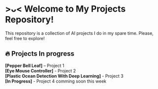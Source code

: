 # >ᴗ< Welcome to My Projects Repository!

This repository is a collection of AI projects I do in my spare time.
Please, feel free to explore!


## 🔥 Projects In progress  
**[Pepper Bell Leaf]** – Project 1                                                                                   
**[Eye Mouse Controller]** - Project 2                                                                                          
**[Plastic Ocean Detection With Deep Learning]** - Project 3                                                                    
**[In Progress]** - Project 4 comming soon this week



